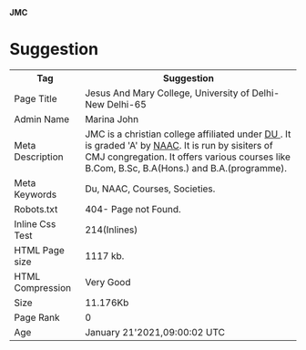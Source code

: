 
<html>
<body>
<b>JMC</b>
<h1> Suggestion </h1>
<body background = "http://www.planwallpaper.com/static/images/recycled_texture_background_by_sandeep_m-d6aeau9_PZ9chud.jpg">
<table>
<tr>
<th> Tag </th>
<th> Suggestion </th>
</tr>
<tr>
<td>Page Title</td>
<td>Jesus And Mary College, University of Delhi-New Delhi-65</td>
</tr>
<tr>
<td>Admin Name</td>
<td>Marina John</td>
</tr>
<tr>
<td>Meta Description</td> 
<td>JMC is a christian college affiliated under <u> DU </u>. It is graded 'A' by <u>NAAC</u>. It is run by sisiters of CMJ congregation. It offers various courses like B.Com, B.Sc, B.A(Hons.) and B.A.(programme).</td>
</tr>
<tr>
<td>Meta Keywords</td>
<td>Du, NAAC, Courses, Societies.</td>
</tr>
<tr>
<td>Robots.txt</td>
<td>404- Page not Found.</td>
</tr>
<tr>
<td>Inline Css Test</td>
<td>214(Inlines)</td>
</tr>
<tr>
<td>HTML Page size</td>
<td>1117 kb.</td>
</tr>
<tr>
<td>HTML Compression </td>
<td>Very Good</td>
</tr>
<tr>
<td> Size </td>
<td>11.176Kb</td>
</tr>
<tr>
<td>Page Rank</td>
<td>0</td>
</tr>
<tr>
<td>Age</td>
<td>January 21'2021,09:00:02 UTC</td>
</tr>


</table>
</body>
</html>
